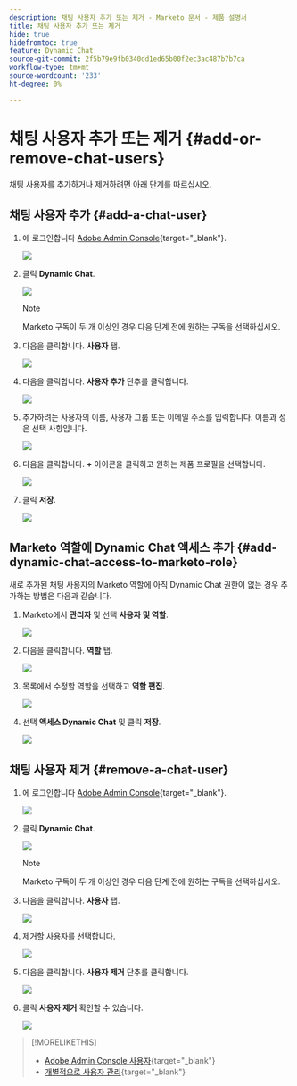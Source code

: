 ```yaml
---
description: 채팅 사용자 추가 또는 제거 - Marketo 문서 - 제품 설명서
title: 채팅 사용자 추가 또는 제거
hide: true
hidefromtoc: true
feature: Dynamic Chat
source-git-commit: 2f5b79e9fb0340dd1ed65b00f2ec3ac487b7b7ca
workflow-type: tm+mt
source-wordcount: '233'
ht-degree: 0%

---
```


# 채팅 사용자 추가 또는 제거 {#add-or-remove-chat-users}

채팅 사용자를 추가하거나 제거하려면 아래 단계를 따르십시오.

## 채팅 사용자 추가 {#add-a-chat-user}

1. 에 로그인합니다 [Adobe Admin Console](https://adminconsole.adobe.com/){target="_blank"}.

   ![](assets/add-or-remove-chat-users-1.png)

1. 클릭 **Dynamic Chat**.

   ![](assets/add-or-remove-chat-users-2.png)

   >[!NOTE]
   >
   >Marketo 구독이 두 개 이상인 경우 다음 단계 전에 원하는 구독을 선택하십시오.

1. 다음을 클릭합니다. **사용자** 탭.

   ![](assets/add-or-remove-chat-users-3.png)

1. 다음을 클릭합니다. **사용자 추가** 단추를 클릭합니다.

   ![](assets/add-or-remove-chat-users-4.png)

1. 추가하려는 사용자의 이름, 사용자 그룹 또는 이메일 주소를 입력합니다. 이름과 성은 선택 사항입니다.

   ![](assets/add-or-remove-chat-users-5.png)

1. 다음을 클릭합니다. **+** 아이콘을 클릭하고 원하는 제품 프로필을 선택합니다.

   ![](assets/add-or-remove-chat-users-6.png)

1. 클릭 **저장**.

   ![](assets/add-or-remove-chat-users-7.png)

## Marketo 역할에 Dynamic Chat 액세스 추가 {#add-dynamic-chat-access-to-marketo-role}

새로 추가된 채팅 사용자의 Marketo 역할에 아직 Dynamic Chat 권한이 없는 경우 추가하는 방법은 다음과 같습니다.

1. Marketo에서 **관리자** 및 선택 **사용자 및 역할**.

   ![](assets/add-or-remove-chat-users-8.png)

1. 다음을 클릭합니다. **역할** 탭.

   ![](assets/add-or-remove-chat-users-9.png)

1. 목록에서 수정할 역할을 선택하고 **역할 편집**.

   ![](assets/add-or-remove-chat-users-10.png)

1. 선택 **액세스 Dynamic Chat** 및 클릭 **저장**.

   ![](assets/add-or-remove-chat-users-11.png)

## 채팅 사용자 제거 {#remove-a-chat-user}

1. 에 로그인합니다 [Adobe Admin Console](https://adminconsole.adobe.com/){target="_blank"}.

   ![](assets/add-or-remove-chat-users-12.png)

1. 클릭 **Dynamic Chat**.

   ![](assets/add-or-remove-chat-users-13.png)

   >[!NOTE]
   >
   >Marketo 구독이 두 개 이상인 경우 다음 단계 전에 원하는 구독을 선택하십시오.

1. 다음을 클릭합니다. **사용자** 탭.

   ![](assets/add-or-remove-chat-users-14.png)

1. 제거할 사용자를 선택합니다.

   ![](assets/add-or-remove-chat-users-15.png)

1. 다음을 클릭합니다. **사용자 제거** 단추를 클릭합니다.

   ![](assets/add-or-remove-chat-users-16.png)

1. 클릭 **사용자 제거** 확인할 수 있습니다.

   ![](assets/add-or-remove-chat-users-17.png)

>[!MORELIKETHIS]
>
>* [Adobe Admin Console 사용자](https://helpx.adobe.com/enterprise/using/users.html){target="_blank"}
>* [개별적으로 사용자 관리](https://helpx.adobe.com/enterprise/using/manage-users-individually.html){target="_blank"}
